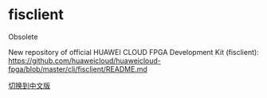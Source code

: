 ﻿# fisclient

Obsolete

New repository of official HUAWEI CLOUD FPGA Development Kit (fisclient): https://github.com/huaweicloud/huaweicloud-fpga/blob/master/cli/fisclient/README.md

[切换到中文版](./README_CN.md)
